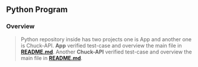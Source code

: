 ## Python Program

### Overview

> Python repository inside has two projects one is App and another one is Chuck-API. __App__ verified test-case and overview the main file in [**README.md**](https://github.com/saransekar/python/blob/development/App/README.md). Another __Chuck-API__ verified test-case and overview the main file in [**README.md**](https://github.com/saransekar/python/blob/development/Chuck-Api/README.md).
